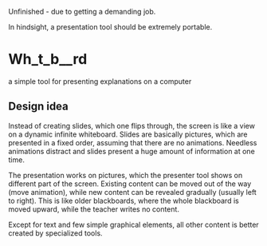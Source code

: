 Unfinished - due to getting a demanding job.

In hindsight, a presentation tool should be extremely portable.

# Wh_t_b__rd
a simple tool for presenting explanations on a computer

## Design idea

Instead of creating slides, which one flips through, the screen is like a view on a dynamic infinite whiteboard. Slides are basically pictures, which are presented in a fixed order, assuming that there are no animations. Needless animations distract and slides present a huge amount of information at one time. 

The presentation works on pictures, which the presenter tool shows on different part of the screen. Existing content can be moved out of the way (move animation), while new content can be revealed gradually (usually left to right). This is like older blackboards, where the whole blackboard is moved upward, while the teacher writes no content.

Except for text and few simple graphical elements, all other content is better created by specialized tools.
